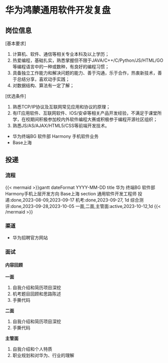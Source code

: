 # 华为鸿蒙通用软件开发复盘


<!--more-->


## 岗位信息

[基本要求]
1. 计算机、软件、通信等相关专业本科及以上学历；
2. 热爱编程，基础扎实，熟悉掌握但不限于JAVA/C++/C/Python/JS/HTML/GO等编程语言中的一种或数种，有良好的编程习惯；
3. 具备独立工作能力和解决问题的能力、善于沟通，乐于合作，热衷新技术，善于总结分享，喜欢动手实践；
4. 对数据结构、算法有一定了解；

[优选条件]
1. 熟悉TCP/IP协议及互联网常见应用和协议的原理；
2. 有IT应用软件、互联网软件、IOS/安卓等相关产品开发经验，不满足于课堂所学，在校期间积极参加校内外软件编程大赛或积极参于编程开源社区组织；
3. 熟悉JS/AS/AJAX/HTML5/CSS等前端开发技术。

- 华为终端BG 软件部 Harmony 手机软件业务
- Base上海

## 投递

### 流程

{{< mermaid >}}gantt
    dateFormat  YYYY-MM-DD
    title 华为 终端BG 软件部 Harmony手机上层开发方向 Base上海
    section 通用软件开发工程师
    投递:done,2023-08-09,2023-09-17
    机考:done,2023-09-27, 1d
    综合测评:done,2023-09-28,2023-10-05
    一面,二面,主管面:active,2023-10-12,1d
{{< /mermaid >}}

### 渠道

- 华为招聘官方网站

### 面试

#### 内容回顾

**一面**
1. 自我介绍和简历项目深挖
2. 机考题目回顾和思路陈述
3. 手撕代码

**二面**
1. 自我介绍和简历项目深挖
2. 手撕代码

**主管面**
1. 自我介绍和个人特质
2. 职业规划和对华为、行业的理解
